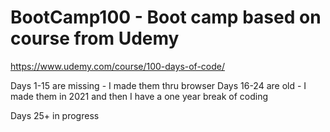 # BootCamp100 - Boot camp based on course from Udemy

https://www.udemy.com/course/100-days-of-code/

Days 1-15 are missing - I made them thru browser
Days 16-24 are old - I made them in 2021 and then I have a one year break of coding

Days 25+ in progress
